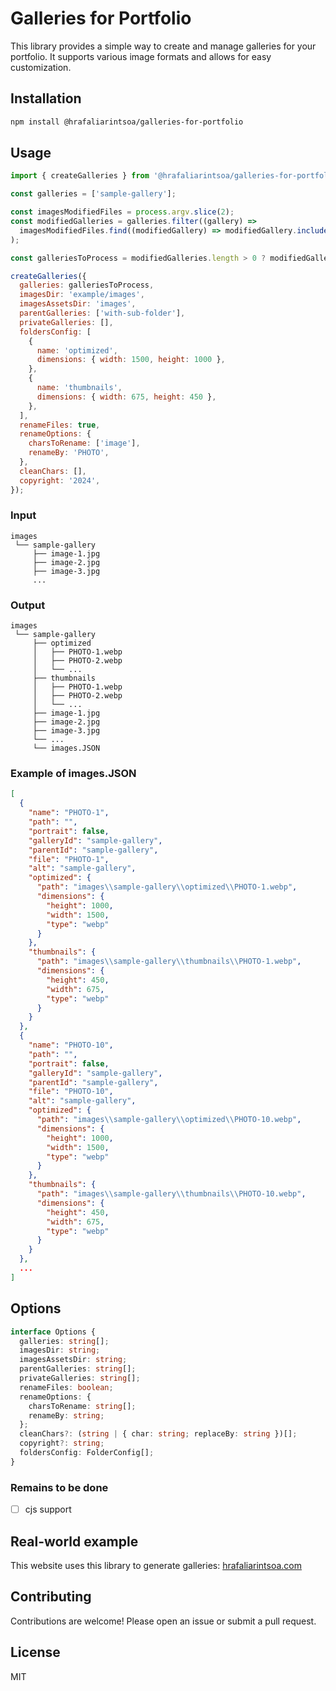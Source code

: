# Galleries for Portfolio

This library provides a simple way to create and manage galleries for your portfolio.  It supports various image formats and allows for easy customization.

## Installation

```bash
npm install @hrafaliarintsoa/galleries-for-portfolio
```

## Usage

```javascript
import { createGalleries } from '@hrafaliarintsoa/galleries-for-portfolio';

const galleries = ['sample-gallery'];

const imagesModifiedFiles = process.argv.slice(2);
const modifiedGalleries = galleries.filter((gallery) =>
  imagesModifiedFiles.find((modifiedGallery) => modifiedGallery.includes(gallery)),
);

const galleriesToProcess = modifiedGalleries.length > 0 ? modifiedGalleries : galleries;

createGalleries({
  galleries: galleriesToProcess,
  imagesDir: 'example/images',
  imagesAssetsDir: 'images',
  parentGalleries: ['with-sub-folder'],
  privateGalleries: [],
  foldersConfig: [
    {
      name: 'optimized',
      dimensions: { width: 1500, height: 1000 },
    },
    {
      name: 'thumbnails',
      dimensions: { width: 675, height: 450 },
    },
  ],
  renameFiles: true,
  renameOptions: {
    charsToRename: ['image'],
    renameBy: 'PHOTO',
  },
  cleanChars: [],
  copyright: '2024',
});
```

### Input
```` arduino
images
 └── sample-gallery
     ├── image-1.jpg
     ├── image-2.jpg
     ├── image-3.jpg
     ...
````

### Output
```` arduino
images
 └── sample-gallery
     ├── optimized
     │   ├── PHOTO-1.webp
     │   ├── PHOTO-2.webp
     │   └── ...
     ├── thumbnails
     │   ├── PHOTO-1.webp
     │   ├── PHOTO-2.webp
     │   └── ...
     ├── image-1.jpg
     ├── image-2.jpg
     ├── image-3.jpg
     └── ...
     └── images.JSON
````

### Example of images.JSON
```` json
[
  {
    "name": "PHOTO-1",
    "path": "",
    "portrait": false,
    "galleryId": "sample-gallery",
    "parentId": "sample-gallery",
    "file": "PHOTO-1",
    "alt": "sample-gallery",
    "optimized": {
      "path": "images\\sample-gallery\\optimized\\PHOTO-1.webp",
      "dimensions": {
        "height": 1000,
        "width": 1500,
        "type": "webp"
      }
    },
    "thumbnails": {
      "path": "images\\sample-gallery\\thumbnails\\PHOTO-1.webp",
      "dimensions": {
        "height": 450,
        "width": 675,
        "type": "webp"
      }
    }
  },
  {
    "name": "PHOTO-10",
    "path": "",
    "portrait": false,
    "galleryId": "sample-gallery",
    "parentId": "sample-gallery",
    "file": "PHOTO-10",
    "alt": "sample-gallery",
    "optimized": {
      "path": "images\\sample-gallery\\optimized\\PHOTO-10.webp",
      "dimensions": {
        "height": 1000,
        "width": 1500,
        "type": "webp"
      }
    },
    "thumbnails": {
      "path": "images\\sample-gallery\\thumbnails\\PHOTO-10.webp",
      "dimensions": {
        "height": 450,
        "width": 675,
        "type": "webp"
      }
    }
  },
  ...
]
````

## Options

``` typescript	
interface Options {
  galleries: string[];
  imagesDir: string;
  imagesAssetsDir: string;
  parentGalleries: string[];
  privateGalleries: string[];
  renameFiles: boolean;
  renameOptions: {
    charsToRename: string[];
    renameBy: string;
  };
  cleanChars?: (string | { char: string; replaceBy: string })[];
  copyright?: string;
  foldersConfig: FolderConfig[];
}
```

### Remains to be done

- [ ] cjs support

## Real-world example

This website uses this library to generate galleries: [hrafaliarintsoa.com](https://hrafaliarintsoa.com)

## Contributing

Contributions are welcome! Please open an issue or submit a pull request.

## License

MIT
